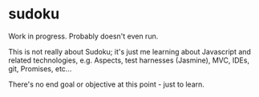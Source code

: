 sudoku
======
Work in progress. Probably doesn't even run.

This is not really about Sudoku; it's just me learning about Javascript and related technologies, e.g. Aspects, test harnesses (Jasmine), MVC, IDEs, git, Promises, etc...

There's no end goal or objective at this point - just to learn.


